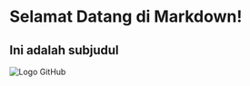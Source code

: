 # Selamat Datang di Markdown!
## Ini adalah subjudul

![Logo GitHub](https://github.githubassets.com/images/modules/logos_page/GitHub-Mark.png)
